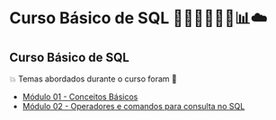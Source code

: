# Curso Básico de SQL 🤖🤯🎲👩🏻‍💻📊☁️
## Curso Básico de SQL
💥 Temas abordados durante o curso foram 🚀
- [Módulo 01 - Conceitos Básicos](https://github.com/romulovieira777/Curso_Basico_de_SQL/tree/main/Modulo_01_Conceitos_Basicos)
- [Módulo 02 - Operadores e comandos para consulta no SQL](https://github.com/romulovieira777/Curso_Basico_de_SQL/tree/main/Modulo_02_Operadores_e_Comandos_para_Consulta_no_SQL)